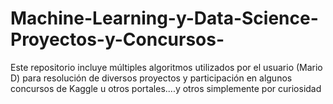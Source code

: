 # Machine-Learning-y-Data-Science-Proyectos-y-Concursos-
Este repositorio incluye múltiples algoritmos utilizados por el usuario (Mario D) para resolución de diversos proyectos y participación en algunos concursos de Kaggle u otros portales....y otros simplemente por curiosidad
